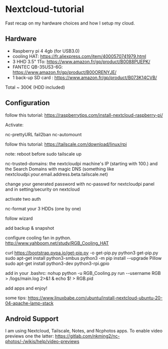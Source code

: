 # Nextcloud-tutorial

Fast recap on my hardware choices and how I setup my cloud.

## Hardware
* Raspberry pi 4 4gb (for USB3.0)
* cooling HAT: https://fr.aliexpress.com/item/4000570741979.html
* 3 HHD 3.5" 1To: https://www.amazon.fr/gp/product/B0088PUEPK/
* FANTEC QB-35US3-6G: https://www.amazon.fr/gp/product/B00ORENYJE/
* 1 back-up SD card : https://www.amazon.fr/gp/product/B073K14CVB/

Total ~ 300€ (HDD included)

## Configuration

follow this tutorial: https://raspberrytips.com/install-nextcloud-raspberry-pi/

Activate:

nc-prettyURL
fail2ban
nc-automount

follow this tutorial: https://tailscale.com/download/linux/rpi

note: reboot before sudo tailscale up

nc-trusted-domains: the nextcloudpi machine's IP (starting with 100.) and the Search Domains with magic DNS (something like nextcloudpi.your.email.address.beta.tailscale.net) 

change your generated password with nc-passwd for nextcloudpi panel and in setting/security on nextcloud

activate two auth 

nc-format your 3 HDDs (one by one)

follow wizard

add backup & snapshot

configure cooling fan in python.
http://www.yahboom.net/study/RGB_Cooling_HAT

curl https://bootstrap.pypa.io/get-pip.py -o get-pip.py
python3 get-pip.py
sudo apt-get install python3-smbus
python3 -m pip install --upgrade Pillow
sudo apt-get install python3-dev python3-rpi.gpio

add in your .bashrc: nohup python -u RGB_Cooling.py run --username RGB > /logs/main.log 2>&1 & echo $! > RGB.pid

add apps and enjoy!

some tips: https://www.linuxbabe.com/ubuntu/install-nextcloud-ubuntu-20-04-apache-lamp-stack

## Android Support

I am using Nextcloud, Tailscale, Notes, and Ncphotos apps.
To enable video previews one the latter: https://gitlab.com/nkming2/nc-photos/-/wikis/help/video-previews



